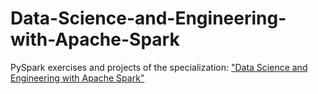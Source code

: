 # Data-Science-and-Engineering-with-Apache-Spark

PySpark exercises and projects of the specialization:
["Data Science and Engineering with Apache Spark"](https://www.edx.org/xseries/data-science-engineering-apacher-sparktm)


